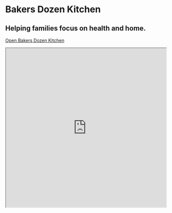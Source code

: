 # Bakers Dozen Kitchen

## Helping families focus on health and home.

[Open Bakers Dozen Kitchen](https://bakersdozen.kitchen)
<iframe src="https://bakersdozen.kitchen/" style="width:100%;height: 500px;"></iframe>
